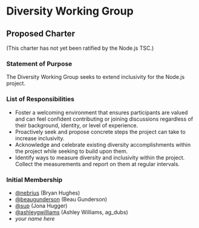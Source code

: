 # Diversity Working Group

## Proposed Charter

(This charter has not yet been ratified by the Node.js TSC.)

### Statement of Purpose

The Diversity Working Group seeks to extend inclusivity for the Node.js project.

### List of Responsibilities

* Foster a welcoming environment that ensures participants are valued and can
feel confident contributing or joining discussions regardless of their
background, identity, or level of experience.
* Proactively seek and propose concrete steps the project can take to increase
inclusivity.
* Acknowledge and celebrate existing diversity accomplishments within the
project while seeking to build upon them.
* Identify ways to measure diversity and inclusivity within the project. Collect
the measurements and report on them at regular intervals.

### Initial Membership

* [@nebrius](https://github.com/nebrius) (Bryan Hughes)
* [@beaugunderson](https://github.com/beaugunderson) (Beau Gunderson)
* [@sup](https://github.com/sup) (Jona Hugger)
* [@ashleygwilliams](http://github.com/ashleygwilliams) (Ashley Williams, ag_dubs)
* *your name here*
